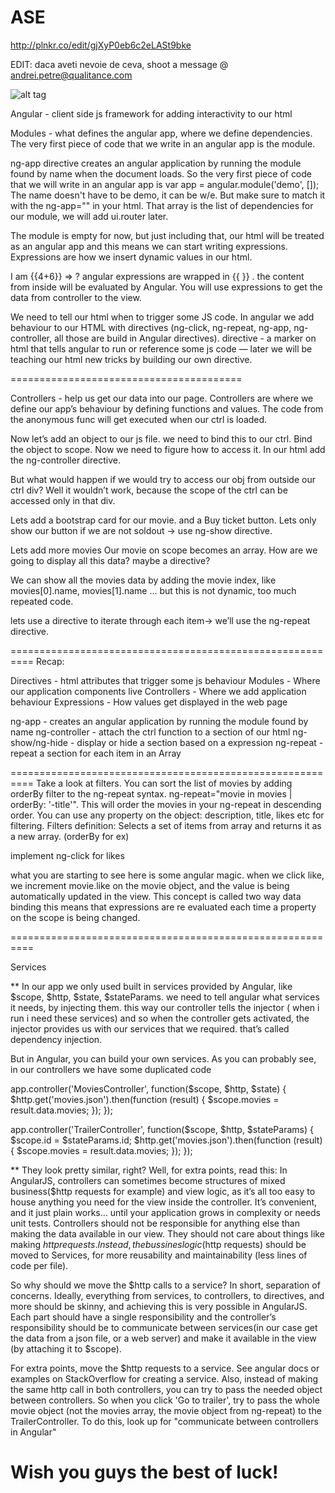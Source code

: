 # ASE
http://plnkr.co/edit/gjXyP0eb6c2eLASt9bke

EDIT: daca aveti nevoie de ceva, shoot a message @ andrei.petre@qualitance.com

![alt tag](https://upload.wikimedia.org/wikipedia/commons/thumb/c/ca/AngularJS_logo.svg/695px-AngularJS_logo.svg.png)


Angular - client side js framework for adding interactivity to our html

Modules - what defines the angular app, where we define dependencies. 
The very first piece of code that we write in an angular app is the module.

ng-app  directive creates an angular application by running the module found by name when the document loads. 
So the very first piece of code that we will write in an angular app is 
var app = angular.module('demo', []);
The name doesn't have to be demo, it can be w/e. But make sure to match it with the ng-app="" in your html. 
That array is the list of dependencies for our module, we will add ui.router later.

The module is empty for now, but just including that, our html will be treated as an angular app
and this means we can start writing expressions.
Expressions are how we insert dynamic values in our html.

I am {{4+6}} => ? angular expressions are wrapped in {{ }} . the content from inside will be evaluated by Angular.
You will use expressions to get the data from controller to the view. 

We need to tell our html when to trigger some JS code. 
In angular we add behaviour to our HTML with directives (ng-click, ng-repeat, ng-app, ng-controller, all those are build in Angular directives). 
directive - a marker on html that tells angular to run or reference some js code — later we will be teaching our html new tricks by building our own directive.

========================================

Controllers - help us get our data into our page.
Controllers are where we define our app’s behaviour by defining functions and values.
The code from the anonymous func will get executed when our ctrl is loaded.

Now let’s add an object to our js file. we need to bind this to our ctrl.
Bind the object to scope. Now we need to figure how to access it. In our html
add the ng-controller directive.

But what would happen if we would try to access our obj from outside our ctrl div?
Well it wouldn’t work, because the scope of the ctrl can be accessed only in that div.

Lets add a bootstrap card for our movie. and a Buy ticket button.
Lets only show our button if we are not soldout -> use ng-show directive.

Lets add more movies
Our movie on scope becomes an array. How are we going to display all this data? maybe a directive?

We can show all the movies data by adding the movie index, like movies[0].name, movies[1].name ...
but this is not dynamic, too much repeated code.

lets use a directive to iterate through each item-> we’ll use the ng-repeat directive.

==========================================================
Recap:

Directives - html  attributes that trigger some js behaviour
Modules - Where our application components live
Controllers - Where we add application behaviour
Expressions - How values get displayed in the web page

ng-app - creates an angular application by running the module found by name
ng-controller - attach the ctrl function to a section of our html
ng-show/ng-hide - display or hide a section based on a expression
ng-repeat - repeat a section for each item in an Array

==========================================================
Take a look at filters. You can sort the list of movies by adding orderBy filter to the ng-repeat syntax.
ng-repeat="movie in movies | orderBy: '-title'". This will order the movies in your ng-repeat in descending order.
You can use any property on the object: description, title, likes etc for filtering.
Filters definition: Selects a set of items from array and returns it as a new array. (orderBy for ex)

implement ng-click for likes

what you are starting to see here is some angular magic. when we click like, we increment movie.like on the movie object,
and the value is being automatically updated in the view. This concept is called two way data binding
this means that expressions are re evaluated each time a property on the scope is being changed.

==========================================================

Services 

** In our app we only used built in services provided by Angular, like $scope, $http, $state, $stateParams.
we need to tell angular what services it needs, by injecting them.
this way our controller tells the injector ( when i run i need these services) 
and so when the controller gets activated, the injector provides us with our services that we required.
that’s called dependency injection.

But in Angular, you can build your own services. As you can probably see, in our controllers we have some duplicated code

app.controller('MoviesController', function($scope, $http, $state) {
  $http.get('movies.json').then(function (result) {
    $scope.movies = result.data.movies;
  });
});

app.controller('TrailerController', function($scope, $http, $stateParams) {
  $scope.id = $stateParams.id;
  $http.get('movies.json').then(function (result) {
    $scope.movies = result.data.movies;
  });
});

** They look pretty similar, right? Well, for extra points, read this: 
In AngularJS, controllers can sometimes become structures of mixed business($http requests for example) and view logic, as it’s all too easy to house anything you need for the view inside the controller. It’s convenient, and it just plain works… until your application grows in complexity or needs unit tests. Controllers should not be responsible for anything else than making the data available in our view. They should not care about things like making $http requests. Instead, the bussines logic($http requests) should be moved to Services, for more reusability and maintainability (less lines of code per file).

So why should we move the $http calls to a service?
In short, separation of concerns. Ideally, everything from services, to controllers, to directives, and more should be skinny, and achieving this is very possible in AngularJS. Each part should have a single responsibility and the controller’s responsibility should be to communicate between services(in our case get the data from a json file, or a web server) and make it available in the view (by attaching it to $scope).

For extra points, move the $http requests to a service. See angular docs or examples on StackOverflow for creating a service. Also, instead of making the same http call in both controllers, you can try to pass the needed object between controllers. So when you click 'Go to trailer', try to pass the whole movie object (not the movies array, the movie object from ng-repeat) to the TrailerController. To do this, look up for "communicate between controllers in Angular"

Wish you guys the best of luck!
==========================================================
